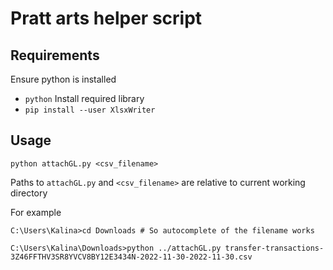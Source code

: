 # Pratt arts helper script

## Requirements
Ensure python is installed
* `python` 
Install required library
* `pip install --user XlsxWriter`

## Usage
`python attachGL.py <csv_filename>`

Paths to `attachGL.py` and `<csv_filename>` are relative to current working directory

For example

`C:\Users\Kalina>cd Downloads # So autocomplete of the filename works`

`C:\Users\Kalina\Downloads>python ../attachGL.py transfer-transactions-3Z46FFTHV3SR8YVCV8BY12E3434N-2022-11-30-2022-11-30.csv`



